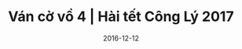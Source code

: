 ---
title: Ván cờ vồ 4 | Hài tết Công Lý 2017
layout: Post
date: 2016-12-12
youtubeId: p-sNhQaoL2M
type: Post
---